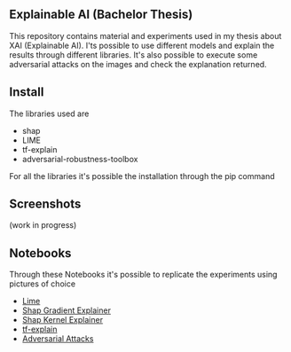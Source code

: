 ## Explainable AI (Bachelor Thesis)
This repository contains material and experiments used in my thesis about XAI (Explainable AI).  I'ts possible to use different models and explain the results through different libraries. It's  also possible to execute some adversarial attacks on the images and check the explanation returned.

## Install
The libraries used are  
- shap
- LIME
- tf-explain
- adversarial-robustness-toolbox
  
For all the libraries it's possible the installation through the pip command

## Screenshots
(work in progress)

## Notebooks
Through these Notebooks it's possible to replicate the experiments using pictures of choice
- [Lime](/XAI_libraries/imageExplain(lime).ipynb)
- [Shap Gradient Explainer](/XAI_libraries/imageExplain(shap).ipynb)
- [Shap Kernel Explainer](/XAI_libraries/imageExplain(shap2).ipynb)
- [tf-explain](/XAI_libraries/imageExplain(tfexplain).ipynb)
- [Adversarial Attacks](/Adversarial_Attacks/attacks.ipynb)



